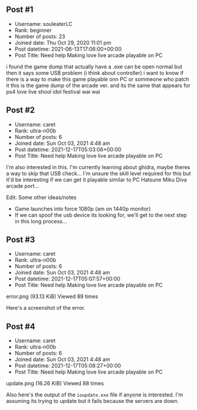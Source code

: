 ## Post #1
- Username: souleaterLC
- Rank: beginner
- Number of posts: 23
- Joined date: Thu Oct 29, 2020 11:01 pm
- Post datetime: 2021-06-13T17:06:00+00:00
- Post Title: Need help Making love live arcade playable on PC

i found the game dump that actually have a .exe can be open normal but then it says some USB problem (i think about controller) i want to know if there is a way to make this game playable onn PC or sommeone who patch it this is the game dump of the arcade ver. <link deleted by moderator> and its the same that appears for ps4 love live shool idol festival wai wai
## Post #2
- Username: caret
- Rank: ultra-n00b
- Number of posts: 6
- Joined date: Sun Oct 03, 2021 4:48 am
- Post datetime: 2021-12-17T05:03:06+00:00
- Post Title: Need help Making love live arcade playable on PC

I'm also interested in this. I'm currently learning about ghidra, maybe theres a way to skip that USB check... I'm unsure the skill level required for this but it'd be interesting if we can get it playable similar to PC Hatsune Miku Diva arcade port...

Edit: Some other ideas/notes
- Game launches into force 1080p (am on 1440p monitor)
- If we can spoof the usb device its looking for, we'll get to the next step in this long process...
## Post #3
- Username: caret
- Rank: ultra-n00b
- Number of posts: 6
- Joined date: Sun Oct 03, 2021 4:48 am
- Post datetime: 2021-12-17T05:07:57+00:00
- Post Title: Need help Making love live arcade playable on PC

error.png (93.13 KiB) Viewed 89 times


Here's a screenshot of the error.
## Post #4
- Username: caret
- Rank: ultra-n00b
- Number of posts: 6
- Joined date: Sun Oct 03, 2021 4:48 am
- Post datetime: 2021-12-17T05:08:27+00:00
- Post Title: Need help Making love live arcade playable on PC

update.png (16.26 KiB) Viewed 88 times


Also here's the output of the `ioupdate.exe` file if anyone is interested. I'm assuming its trying to update but it fails because the servers are down.
